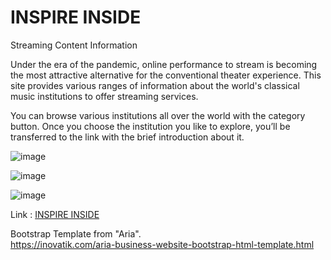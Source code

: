 # INSPIRE INSIDE
Streaming Content Information  

Under the era of the pandemic, online performance to stream is becoming the most attractive alternative for the conventional theater experience. This site provides various ranges of information about the world's classical music institutions to offer streaming services.  
  
You can browse various institutions all over the world with the category button. Once you choose the institution you like to explore, you’ll be transferred to the link with the brief introduction about it.  
  
![image](https://github.com/hantaeha/inspire-inside/blob/9e065a4cec7d03a6c56de98b97c2fb799242f387/01.jpg)  
  
![image](https://github.com/hantaeha/inspire-inside/blob/506eba7b99ef9d7862b880f2de93cbc6deb436c3/02.jpg)  
  
![image](https://github.com/hantaeha/inspire-inside/blob/506eba7b99ef9d7862b880f2de93cbc6deb436c3/03.jpg)  
  
Link : [INSPIRE INSIDE](https://www.inspire-inside.com) 
  
Bootstrap Template from "Aria".  
https://inovatik.com/aria-business-website-bootstrap-html-template.html  
